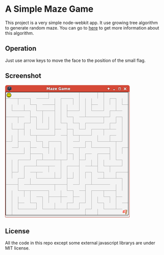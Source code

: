 # A Simple Maze Game
This project is a very simple node-webkit app.
It use growing tree algorithm to generate random maze.
You can go to [here](http://weblog.jamisbuck.org/2011/1/27/maze-generation-growing-tree-algorithm)
to get more information about this algorithm.

## Operation
Just use arrow keys to move the face to the position of the small flag.

## Screenshot
![](imgs/demo.png)

## License
All the code in this repo except some external javascript librarys
are under MIT license.
